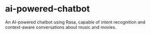 # ai-powered-chatbot
An AI-powered chatbot using Rasa, capable of intent recognition and context-aware conversations about music and movies.

